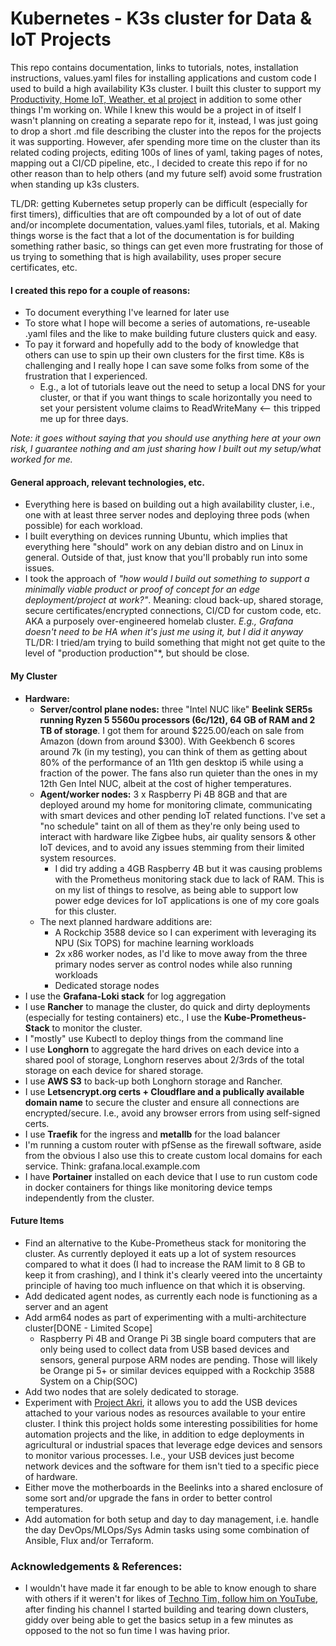 # Kubernetes - K3s cluster for Data & IoT Projects

This repo contains documentation, links to tutorials, notes, installation instructions, values.yaml files for installing applications and custom code I used to build a high availability K3s cluster. I built this cluster to support my [Productivity, Home IoT, Weather, et al project](https://github.com/MarkhamLee/productivity-music-stocks-weather-IoT-dashboard) in addition to some other things I'm working on. While I knew this would be a project in of itself I wasn't planning on creating a separate repo for it, instead, I was just going to drop a short .md file describing the cluster into the repos for the projects it was supporting. However, afer spending more time on the cluster than its related coding projects, editing 100s of lines of yaml, taking pages of notes, mapping out a CI/CD pipeline, etc., I decided to create this repo if for no other reason than to help others (and my future self) avoid some frustration when standing up k3s clusters.  

TL/DR: getting Kubernetes setup properly can be difficult (especially for first timers), difficulties that are oft compounded by a lot of out of date and/or incomplete documentation, values.yaml files, tutorials, et al. Making things worse is the fact that a lot of the documentation is for building something rather basic, so things can get even more frustrating for those of us trying to something that is high availability, uses proper secure certificates, etc. 

 #### I created this repo for a couple of reasons:

 * To document everything I've learned for later use 
 * To store what I hope will become a series of automations, re-useable .yaml files and the like to make building future clusters quick and easy. 
 * To pay it forward and hopefully add to the body of knowledge that others can use to spin up their own clusters for the first time. K8s is challenging and I really hope I can save some folks from some of the frustration that I experienced. 
    * E.g., a lot of tutorials leave out the need to setup a local DNS for your cluster, or that if you want things to scale horizontally you need to set your persistent volume claims to ReadWriteMany <-- this tripped me up for three days. 

*Note: it goes without saying that you should use anything here at your own risk, I guarantee nothing and am just sharing how I built out my setup/what worked for me.*

#### General approach, relevant technologies, etc. 

* Everything here is based on building out a high availability cluster, i.e., one with at least three server nodes and deploying three pods (when possible) for each workload. 
* I built everything on devices running Ubuntu, which implies that everything here "should" work on any debian distro and on Linux in general. Outside of that, just know that you'll probably run into some issues. 
* I took the approach of *"how would I build out something to support a minimally viable product or proof of concept for an edge deployment/project at work?"*. Meaning: cloud back-up, shared storage, secure certificates/encrypted connections, CI/CD for custom code, etc. AKA a purposely over-engineered homelab cluster. *E.g., Grafana doesn't need to be HA when it's just me using it, but I did it anyway* TL/DR: I tried/am trying to build something that might not get quite to the level of "production production"*, but should be close. 

#### My Cluster 
* **Hardware:** 
    * **Server/control plane nodes:** three "Intel NUC like" **Beelink SER5s running Ryzen 5 5560u processors (6c/12t), 64 GB of RAM and 2 TB of storage**. I got them for around $225.00/each on sale from Amazon (down from around $300). With Geekbench 6 scores around 7k (in my testing), you can think of them as getting about 80% of the performance of an 11th gen desktop i5 while using a fraction of the power. The fans also run quieter than the ones in my 12th Gen Intel NUC, albeit at the cost of higher temperatures. 
    * **Agent/worker nodes:** 3 x Raspberry Pi 4B 8GB and that are deployed around my home for monitoring climate, communicating with smart devices and other pending IoT related functions. I've set a "no schedule" taint on all of them as they're only being used to interact with hardware like Zigbee hubs, air quality sensors & other IoT devices, and to avoid any issues stemming from their limited system resources. 
        * I did try adding a 4GB Raspberry 4B but it was causing problems with the Prometheus monitoring stack due to lack of RAM. This is on my list of things to resolve, as being able to support low power edge devices for IoT applications is one of my core goals for this cluster. 
    * The next planned hardware additions are:
        * A Rockchip 3588 device so I can experiment with leveraging its NPU (Six TOPS) for machine learning workloads 
        * 2x x86 worker nodes, as I'd like to move away from the three primary nodes server as control nodes while also running workloads 
        * Dedicated storage nodes 
* I use the **Grafana-Loki stack** for log aggregation
* I use **Rancher** to manage the cluster, do quick and dirty deployments (especially for testing containers) etc., I use the **Kube-Prometheus-Stack** to monitor the cluster.
* I "mostly" use Kubectl to deploy things from the command line
* I use **Longhorn** to aggregate the hard drives on each device into a shared pool of storage, Longhorn reserves about 2/3rds of the total storage on each device for shared storage. 
* I use **AWS S3** to back-up both Longhorn storage and Rancher. 
* I use **Letsencrypt.org certs + Cloudflare and a publically available domain name** to secure the cluster and ensure all connections are encrypted/secure. I.e., avoid any browser errors from using self-signed certs. 
* I use **Traefik** for the ingress and **metallb** for the load balancer 
* I'm running a custom router with pfSense as the firewall software, aside from the obvious I also use this to create custom local domains for each service. Think: grafana.local.example.com 
* I have **Portainer** installed on each device that I use to run custom code in docker containers for things like monitoring device temps independently from the cluster. 

#### Future Items
* Find an alternative to the Kube-Prometheus stack for monitoring the cluster. As currently deployed it eats up a lot of system resources compared to what it does (I had to increase the RAM limit to 8 GB to keep it from crashing), and I think it's clearly veered into the uncertainty principle of having too much influence on that which it is observing. 
* Add dedicated agent nodes, as currently each node is functioning as a server and an agent
* Add arm64 nodes as part of experimenting with a multi-architecture cluster[DONE - Limited Scope]
    * Raspberry Pi 4B and Orange Pi 3B single board computers that are only being used to collect data from USB based devices and sensors, general purpose ARM nodes are pending. Those will likely be Orange pi 5+ or similar devices equipped with a Rockchip 3588 System on a Chip(SOC)
* Add two nodes that are solely dedicated to storage. 
* Experiment with [Project Akri](https://github.com/project-akri/akri), it allows you to add the USB devices attached to your various nodes as resources available to your entire cluster. I think this project holds some interesting possibilities for home automation projects and the like, in addition to edge deployments in agricultural or industrial spaces that leverage edge devices and sensors to monitor various processes. I.e., your USB devices just become network devices and the software for them isn't tied to a specific piece of hardware. 
* Either move the motherboards in the Beelinks into a shared enclosure of some sort and/or upgrade the fans in order to better control temperatures. 
* Add automation for both setup and day to day management, i.e. handle the day DevOps/MLOps/Sys Admin tasks using some combination of Ansible, Flux and/or Terraform. 


### Acknowledgements & References: 
  
* I wouldn't have made it far enough to be able to know enough to share with others if it weren't for likes of [Techno Tim, follow him on YouTube](https://www.youtube.com/@TechnoTim/videos), after finding his channel I started building and tearing down clusters, giddy over being able to get the basics setup in a few minutes as opposed to the not so fun time I was having prior.

